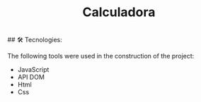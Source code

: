 <h1 align="center">Calculadora</h1>
<br>
## 🛠 Tecnologies:
<p>The following tools were used in the construction of the project:</p>
 <ul>
    <li>JavaScript</li>
    <li> API DOM</li>
    <li>Html</li>
    <li>Css</li>
 </ul>
